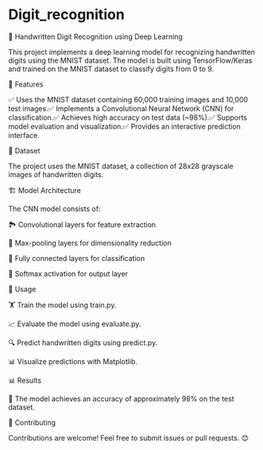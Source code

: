 # Digit_recognition
📝 Handwritten Digit Recognition using Deep Learning

This project implements a deep learning model for recognizing handwritten digits using the MNIST dataset. The model is built using TensorFlow/Keras and trained on the MNIST dataset to classify digits from 0 to 9.

🚀 Features

✅ Uses the MNIST dataset containing 60,000 training images and 10,000 test images.✅ Implements a Convolutional Neural Network (CNN) for classification.✅ Achieves high accuracy on test data (~98%).✅ Supports model evaluation and visualization.✅ Provides an interactive prediction interface.

📂 Dataset

The project uses the MNIST dataset, a collection of 28x28 grayscale images of handwritten digits.

🏗 Model Architecture

The CNN model consists of:

🏞 Convolutional layers for feature extraction

📏 Max-pooling layers for dimensionality reduction

🔗 Fully connected layers for classification

🔢 Softmax activation for output layer

🎯 Usage

🏋️ Train the model using train.py.

📈 Evaluate the model using evaluate.py.

🔍 Predict handwritten digits using predict.py.

📊 Visualize predictions with Matplotlib.

📊 Results

📌 The model achieves an accuracy of approximately 98% on the test dataset.

🤝 Contributing

Contributions are welcome! Feel free to submit issues or pull requests. 😊

